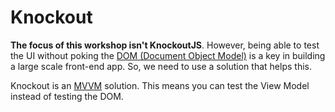# Knockout

**The focus of this workshop isn't KnockoutJS**. However, being able to test the UI
without poking the [DOM (Document Object Model)](https://developer.mozilla.org/en/docs/DOM) is a key in building a large scale
front-end app. So, we need to use a solution that helps this.

Knockout is an [MVVM](http://en.wikipedia.org/wiki/Model_View_ViewModel) solution. This means you can test the View Model instead of
testing the DOM.
